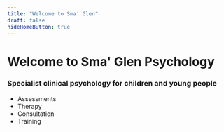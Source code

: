 ```yaml
---
title: "Welcome to Sma' Glen"
draft: false
hideHomeButton: true
---
```


# Welcome to Sma' Glen Psychology

### Specialist clinical psychology for children and young people

- Assessments
- Therapy
- Consultation
- Training